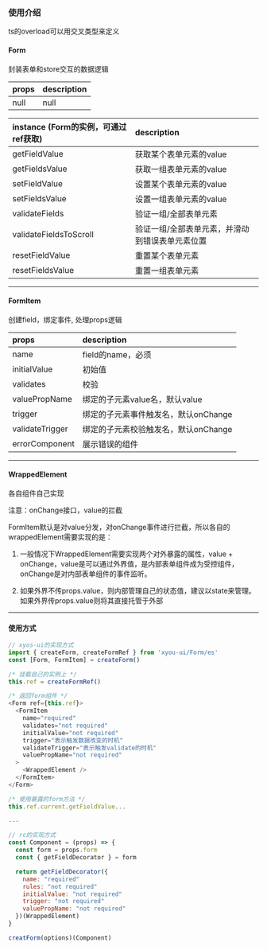 ### 使用介绍

ts的overload可以用交叉类型来定义

#### Form

封装表单和store交互的数据逻辑

|props|description|
|:----|:----------|
|null|null|

|instance (Form的实例，可通过ref获取)|description|
|:----|:----------|
|getFieldValue|获取某个表单元素的value|
|getFieldsValue|获取一组表单元素的value|
|setFieldValue|设置某个表单元素的value|
|setFieldsValue|设置一组表单元素的value|
|validateFields|验证一组/全部表单元素|
|validateFieldsToScroll|验证一组/全部表单元素，并滑动到错误表单元素位置|
|resetFieldValue|重置某个表单元素|
|resetFieldsValue|重置一组表单元素|

---

#### FormItem

创建field，绑定事件, 处理props逻辑

|props|description|
|:----|:----------|
|name|field的name，必须|
|initialValue|初始值|
|validates|校验|
|valuePropName|绑定的子元素value名，默认value|
|trigger|绑定的子元素事件触发名，默认onChange|
|validateTrigger|绑定的子元素校验触发名，默认onChange|
|errorComponent|展示错误的组件|
---

#### WrappedElement

各自组件自己实现

注意：onChange接口，value的拦截

FormItem默认是对value分发，对onChange事件进行拦截，所以各自的wrappedElement需要实现的是：

1. 一般情况下WrappedElement需要实现两个对外暴露的属性，value + onChange，value是可以通过外界值，是内部表单组件成为受控组件，onChange是对内部表单组件的事件监听。

2. 如果外界不传props.value，则内部管理自己的状态值，建议以state来管理。如果外界传props.value则将其直接托管于外部
---

#### 使用方式

```javascript
// xyos-ui的实现方式
import { createForm, createFormRef } from 'xyou-ui/Form/es'
const [Form, FormItem] = createForm()

/* 挂载自己的实例上 */
this.ref = createFormRef()

/* 返回form组件 */
<Form ref={this.ref}>
  <FormItem
    name="required"
    validates="not required"
    initialValue="not required"
    trigger="表示触发数据改变的时机"
    validateTrigger="表示触发validate的时机"
    valuePropName="not required"
  >
    <WrappedElement />
  </FormItem>
</Form>

/* 使用暴露的form方法 */
this.ref.current.getFieldValue...

---

// rc的实现方式
const Component = (props) => {
  const form = props.form
  const { getFieldDecorator } = form

  return getFieldDecorator({
    name: "required"
    rules: "not required"
    initialValue: "not required"
    trigger: "not required"
    valuePropName: "not required"
  })(WrappedElement)
}

creatForm(options)(Component) 
```
